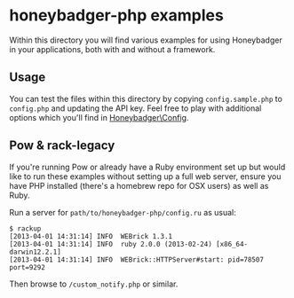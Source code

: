 # honeybadger-php examples

Within this directory you will find various examples for using Honeybadger in
your applications, both with and without a framework.

## Usage

You can test the files within this directory by copying `config.sample.php` to
`config.php` and updating the API key. Feel free to play with additional options
which you'll find in 
[Honeybadger\Config](https://github.com/honeybadger-io/honeybadger-php/blob/master/lib/Honeybadger/Config.php).

## Pow & rack-legacy

If you're running Pow or already have a Ruby environment set up but would like
to run these examples without setting up a full web server, ensure you have
PHP installed (there's a homebrew repo for OSX users) as well as Ruby.

Run a server for `path/to/honeybadger-php/config.ru` as usual:

    $ rackup
    [2013-04-01 14:31:14] INFO  WEBrick 1.3.1
    [2013-04-01 14:31:14] INFO  ruby 2.0.0 (2013-02-24) [x86_64-darwin12.2.1]
    [2013-04-01 14:31:14] INFO  WEBrick::HTTPServer#start: pid=78507 port=9292

Then browse to `/custom_notify.php` or similar.